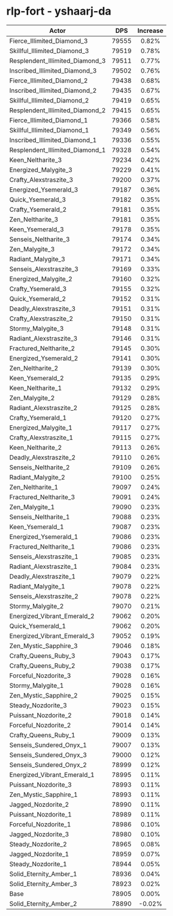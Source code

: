 # rlp-fort - yshaarj-da
| Actor | DPS | Increase |
|---|:---:|:---:|
|Fierce_Illimited_Diamond_3|79555|0.82%|
|Skillful_Illimited_Diamond_3|79519|0.78%|
|Resplendent_Illimited_Diamond_3|79511|0.77%|
|Inscribed_Illimited_Diamond_3|79502|0.76%|
|Fierce_Illimited_Diamond_2|79438|0.68%|
|Inscribed_Illimited_Diamond_2|79435|0.67%|
|Skillful_Illimited_Diamond_2|79419|0.65%|
|Resplendent_Illimited_Diamond_2|79415|0.65%|
|Fierce_Illimited_Diamond_1|79366|0.58%|
|Skillful_Illimited_Diamond_1|79349|0.56%|
|Inscribed_Illimited_Diamond_1|79336|0.55%|
|Resplendent_Illimited_Diamond_1|79328|0.54%|
|Keen_Neltharite_3|79234|0.42%|
|Energized_Malygite_3|79229|0.41%|
|Crafty_Alexstraszite_3|79200|0.37%|
|Energized_Ysemerald_3|79187|0.36%|
|Quick_Ysemerald_3|79182|0.35%|
|Crafty_Ysemerald_2|79181|0.35%|
|Zen_Neltharite_3|79181|0.35%|
|Keen_Ysemerald_3|79178|0.35%|
|Senseis_Neltharite_3|79174|0.34%|
|Zen_Malygite_3|79172|0.34%|
|Radiant_Malygite_3|79171|0.34%|
|Senseis_Alexstraszite_3|79169|0.33%|
|Energized_Malygite_2|79160|0.32%|
|Crafty_Ysemerald_3|79155|0.32%|
|Quick_Ysemerald_2|79152|0.31%|
|Deadly_Alexstraszite_3|79151|0.31%|
|Crafty_Alexstraszite_2|79150|0.31%|
|Stormy_Malygite_3|79148|0.31%|
|Radiant_Alexstraszite_3|79146|0.31%|
|Fractured_Neltharite_2|79145|0.30%|
|Energized_Ysemerald_2|79141|0.30%|
|Zen_Neltharite_2|79139|0.30%|
|Keen_Ysemerald_2|79135|0.29%|
|Keen_Neltharite_1|79132|0.29%|
|Zen_Malygite_2|79129|0.28%|
|Radiant_Alexstraszite_2|79125|0.28%|
|Crafty_Ysemerald_1|79120|0.27%|
|Energized_Malygite_1|79117|0.27%|
|Crafty_Alexstraszite_1|79115|0.27%|
|Keen_Neltharite_2|79113|0.26%|
|Deadly_Alexstraszite_2|79110|0.26%|
|Senseis_Neltharite_2|79109|0.26%|
|Radiant_Malygite_2|79100|0.25%|
|Zen_Neltharite_1|79097|0.24%|
|Fractured_Neltharite_3|79091|0.24%|
|Zen_Malygite_1|79090|0.23%|
|Senseis_Neltharite_1|79088|0.23%|
|Keen_Ysemerald_1|79087|0.23%|
|Energized_Ysemerald_1|79086|0.23%|
|Fractured_Neltharite_1|79086|0.23%|
|Senseis_Alexstraszite_1|79085|0.23%|
|Radiant_Alexstraszite_1|79084|0.23%|
|Deadly_Alexstraszite_1|79079|0.22%|
|Radiant_Malygite_1|79078|0.22%|
|Senseis_Alexstraszite_2|79078|0.22%|
|Stormy_Malygite_2|79070|0.21%|
|Energized_Vibrant_Emerald_2|79062|0.20%|
|Quick_Ysemerald_1|79062|0.20%|
|Energized_Vibrant_Emerald_3|79052|0.19%|
|Zen_Mystic_Sapphire_3|79046|0.18%|
|Crafty_Queens_Ruby_3|79043|0.17%|
|Crafty_Queens_Ruby_2|79038|0.17%|
|Forceful_Nozdorite_3|79028|0.16%|
|Stormy_Malygite_1|79028|0.16%|
|Zen_Mystic_Sapphire_2|79025|0.15%|
|Steady_Nozdorite_3|79023|0.15%|
|Puissant_Nozdorite_2|79018|0.14%|
|Forceful_Nozdorite_2|79014|0.14%|
|Crafty_Queens_Ruby_1|79009|0.13%|
|Senseis_Sundered_Onyx_1|79007|0.13%|
|Senseis_Sundered_Onyx_3|79000|0.12%|
|Senseis_Sundered_Onyx_2|78999|0.12%|
|Energized_Vibrant_Emerald_1|78995|0.11%|
|Puissant_Nozdorite_3|78993|0.11%|
|Zen_Mystic_Sapphire_1|78993|0.11%|
|Jagged_Nozdorite_2|78990|0.11%|
|Puissant_Nozdorite_1|78989|0.11%|
|Forceful_Nozdorite_1|78986|0.10%|
|Jagged_Nozdorite_3|78980|0.10%|
|Steady_Nozdorite_2|78965|0.08%|
|Jagged_Nozdorite_1|78959|0.07%|
|Steady_Nozdorite_1|78944|0.05%|
|Solid_Eternity_Amber_1|78936|0.04%|
|Solid_Eternity_Amber_3|78923|0.02%|
|Base|78905|0.00%|
|Solid_Eternity_Amber_2|78890|-0.02%|
